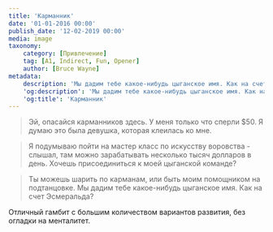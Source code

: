 ```yaml
---
title: 'Карманник'
date: '01-01-2016 00:00'
publish_date: '12-02-2019 00:00'
media: image
taxonomy:
    category: [Привлечение]
    tag: [A1, Indirect, Fun, Opener]
    author: [Bruce Wayne]
metadata:
    description: 'Мы дадим тебе какое-нибудь цыганское имя. Как на счет Эсмеральда?'
    'og:description': 'Мы дадим тебе какое-нибудь цыганское имя. Как на счет Эсмеральда?'
    'og:title': 'Карманник'
---
```


> Эй, опасайся карманников здесь. У меня только что сперли $50. Я думаю это была девушка, которая клеилась ко мне.

> Я подумываю пойти на мастер класс по искусству воровства - слышал, там можно зарабатывать несколько тысяч долларов в день. Хочешь присоединиться к моей цыганской команде?

> Ты можешь шарить по карманам, или быть моим помощником на подтанцовке. Мы дадим тебе какое-нибудь цыганское имя. Как на счет Эсмеральда?

Отличный гамбит с большим количеством вариантов развития, без огладки на менталитет.